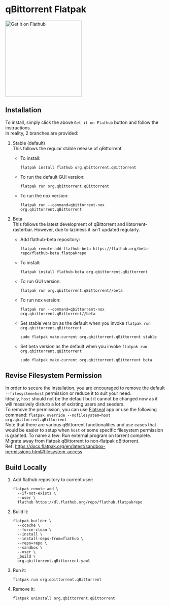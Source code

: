 # qBittorrent Flatpak

<a href='https://flathub.org/apps/details/org.qbittorrent.qBittorrent'><img width='240' alt='Get it on Flathub' src='https://flathub.org/api/badge?svg&locale=en'/></a>

## Installation

To install, simply click the above `Get it on Flathub` button and follow the instructions. \
In reality, 2 branches are provided:
1. Stable (default) \
   This follows the regular stable release of qBittorrent.
   * To install:
     ```shell
     flatpak install flathub org.qbittorrent.qBittorrent
     ```
   * To run the default GUI version:
     ```shell
     flatpak run org.qbittorrent.qBittorrent
     ```
   * To run the nox version:
     ```shell
     flatpak run --command=qbittorrent-nox org.qbittorrent.qBittorrent
     ```

2. Beta \
   This follows the latest development of qBittorrent and libtorrent-rasterbar. However, due to laziness
   it isn't updated regularly.
   * Add flathub-beta repository:
     ```shell
     flatpak remote-add flathub-beta https://flathub.org/beta-repo/flathub-beta.flatpakrepo
     ```
   * To install:
     ```shell
     flatpak install flathub-beta org.qbittorrent.qBittorrent
     ```
   * To run GUI version:
     ```shell
     flatpak run org.qbittorrent.qBittorrent//beta
     ```
   * To run nox version:
     ```shell
     flatpak run --command=qbittorrent-nox org.qbittorrent.qBittorrent//beta
     ```
   * Set stable version as the default when you invoke `flatpak run org.qbittorrent.qBittorrent`
     ```shell
     sudo flatpak make-current org.qbittorrent.qBittorrent stable
     ```
   * Set beta version as the default when you invoke `flatpak run org.qbittorrent.qBittorrent`
     ```shell
     sudo flatpak make-current org.qbittorrent.qBittorrent beta
     ```

## Revise Filesystem Permission
   In order to secure the installation, you are encouraged to remove the default `--filesystem=host` permission or reduce it to suit your need. \
   Ideally, `host` should not be the default but it cannot be changed now as it will massively disturb a lot of existing users and seeders. \
   To remove the permission, you can use [Flatseal](https://flathub.org/apps/com.github.tchx84.Flatseal) app or use the following command: `flatpak override --nofilesystem=host org.qbittorrent.qBittorrent` \
   Note that there are various qBittorrent functionalities and use cases that would be easier to setup when `host` or some specific filesystem permission is granted.
   To name a few: Run external program on torrent complete. Migrate away from flatpak qBittorrent to non-flatpak qBittorrent. \
   Ref: https://docs.flatpak.org/en/latest/sandbox-permissions.html#filesystem-access

## Build Locally

1. Add flathub repository to current user:
   ```shell
   flatpak remote-add \
     --if-not-exists \
     --user \
     flathub https://dl.flathub.org/repo/flathub.flatpakrepo
   ```

2. Build it:
   ```shell
   flatpak-builder \
     --ccache \
     --force-clean \
     --install \
     --install-deps-from=flathub \
     --repo=repo \
     --sandbox \
     --user \
     _build \
     org.qbittorrent.qBittorrent.yaml
   ```

3. Run it:
   ```shell
   flatpak run org.qbittorrent.qBittorrent
   ```

4. Remove it:
   ```shell
   flatpak uninstall org.qbittorrent.qBittorrent
   ```
